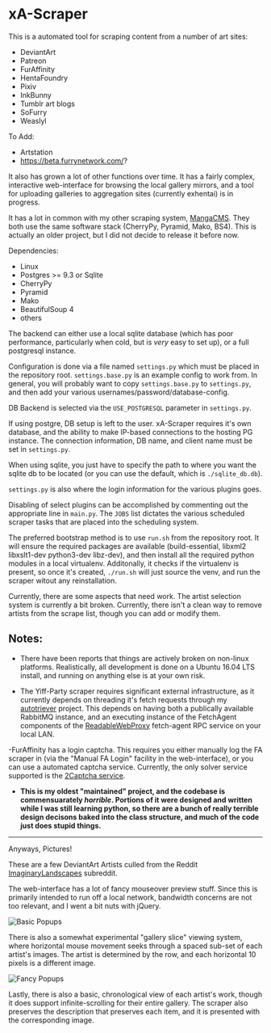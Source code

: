 xA-Scraper
============

This is a automated tool for scraping content from a number of art sites:

- DeviantArt
- Patreon
- FurAffinity
- HentaFoundry
- Pixiv
- InkBunny
- Tumblr art blogs
- SoFurry
- Weaslyl

To Add:

 - Artstation
 - https://beta.furrynetwork.com/?

It also has grown a lot of other functions over time. It has a fairly complex,
interactive web-interface for browsing the local gallery mirrors, and a tool
for uploading galleries to aggregation sites (currently exhentai) is
in progress.

It has a lot in common with my other scraping system, [MangaCMS](https://github.com/fake-name/MangaCMS/). They both use
the same software stack (CherryPy, Pyramid, Mako, BS4). This is actually an older project, but I did not decide to release
it before now.

Dependencies:

 - Linux
 - Postgres >= 9.3 or Sqlite
 - CherryPy
 - Pyramid
 - Mako
 - BeautifulSoup 4
 - others

The backend can either use a local sqlite database (which has poor performance, particularly
when cold, but is *very* easy to set up), or a full postgresql instance.

Configuration is done via a file named `settings.py` which must be placed in the
repository root. `settings.base.py` is an example config to work from. 
In general, you will probably want to copy `settings.base.py` to `settings.py`, and then 
add your various usernames/password/database-config.

DB Backend is selected via the `USE_POSTGRESQL` parameter in `settings.py`. 

If using postgre, DB setup is left to the user. xA-Scraper requires it's own database, 
and the ability to make IP-based connections to the hosting PG instance. The connection 
information, DB name, and client name must be set in `settings.py`.

When using sqlite, you just have to specify the path to where you want the sqlite db to
be located (or you can use the default, which is `./sqlite_db.db`).

`settings.py` is also where the login information for the various plugins goes.

Disabling of select plugins can be accomplished by commenting out the appropriate
line in `main.py`. The `JOBS` list dictates the various scheduled scraper tasks 
that are placed into the scheduling system.

The preferred bootstrap method is to use `run.sh` from the repository root. It will
ensure the required packages are available (build-essential, libxml2 libxslt1-dev 
python3-dev libz-dev), and then install all the required python modules in a local 
virtualenv. Additonally, it checks if the virtualenv is present, so once it's created,
`./run.sh` will just source the venv, and run the scraper witout any reinstallation.

Currently, there are some aspects that need work. The artist selection system is currently a bit 
broken. Currently, there isn't a clean way to remove artists from the scrape list, though you can 
add or modify them.


## Notes:  

 - There have been reports that things are actively broken on non-linux platforms. Realistically, 
 all development is done on a Ubuntu 16.04 LTS install, and running on anything else is at 
 your own risk.

 - The Yiff-Party scraper requires significant external infrastructure, as it currently depends on
threading it's fetch requests through my [autotriever](https://github.com/fake-name/AutoTriever)
project. This depends on having both a publically available RabbitMQ instance, and 
an executing instance of the FetchAgent components of the [ReadableWebProxy](https://github.com/fake-name/ReadableWebProxy) 
fetch-agent RPC service on your local LAN.

 -FurAffinity has a login captcha. This requires you either manually log the FA scraper in 
(via the "Manual FA Login" facility in the web-interface), or you can use a automated captcha service.
Currently, the only solver service supported is the [2Captcha service](https://2captcha.com/).

 - **This is my oldest "maintained" project, and the codebase is commensuarately *horrible*.
Portions of it were designed and written while I was still learning python, so there
are a bunch of really terrible design decisons baked into the class structure, and 
much of the code just does stupid things.**


---


Anyways, Pictures!
	
These are a few DeviantArt Artists culled from the Reddit [ImaginaryLandscapes](http://www.reddit.com/r/ImaginaryLandscapes/) subreddit.

The web-interface has a lot of fancy mouseover preview stuff. Since this is primarily intended to run off a local network, bandwidth concerns are not too relevant, and I went a bit nuts with jQuery.

![Basic Popups](https://raw.githubusercontent.com/fake-name/xA-Scraper/gh-pages/Mouse1.gif)


There is also a somewhat experimental "gallery slice" viewing system, where horizontal mouse movement seeks through a spaced sub-set of each artist's images. The artist is determined by the row, and each horizontal 10 pixels is a different image.

![Fancy Popups](https://raw.githubusercontent.com/fake-name/xA-Scraper/gh-pages/Mouse2.gif)


Lastly, there is also a basic, chronological view of each artist's work, though it does support infinite-scrolling for their entire gallery. The scraper also preserves the description that preserves each item, and it is presented with the corresponding image.

